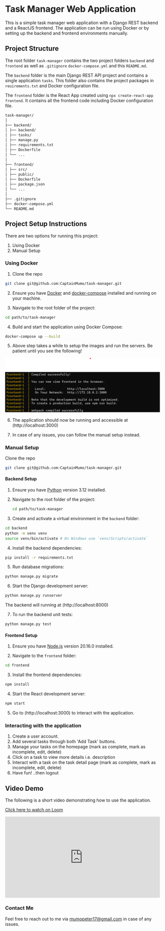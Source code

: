 # Task Manager Web Application

This is a simple task manager web application with a Django REST backend and a ReactJS frontend. The application can be run using Docker or by setting up the backend and frontend environments manually.

## Project Structure

The root folder `task-manager` contains the two project folders `backend` and `frontend` as well as `.gitignore` `docker-compose.yml` and this `README.md`.

The `backend` folder is the main Django REST API project and contains a single application `tasks`. This folder also contains the project packages in `reuirements.txt` and Docker configuration file.

The `frontend` folder is the React App created using `npx create-react-app frontend`. It contains all the frontend code including Docker configuration file.

```
task-manager/
│
├── backend/
│ ├── backend/
│ ├── tasks/
│ ├── manage.py
│ ├── requirements.txt
│ ├── Dockerfile
│ └── ...
│
├── frontend/
│ ├── src/
│ ├── public/
│ ├── Dockerfile
│ ├── package.json
│ └── ...
│
├── .gitignore
├── docker-compose.yml
└── README.md
```

## Project Setup Instructions

There are two options for running this project:

1. Using Docker
2. Manual Setup

### Using Docker

1. Clone the repo

```bash
git clone git@github.com:CaptainMumo/task-manager.git
```

2. Ensure you have [Docker](https://www.docker.com/get-started) and [docker-compose](https://docs.docker.com/compose/install/) installed and running on your machine.

3. Navigate to the root folder of the project:

```bash
cd path/to/task-manager
```

4. Build and start the application using Docker Compose:

```bash
docker-compose up --build
```

5. Above step takes a while to setup the images and run the servers. Be patient until you see the following!

![alt text](image.png)

6. The application should now be running and accessible at (http://localhost:3000)

7. In case of any issues, you can follow the manual setup instead.

### Manual Setup

Clone the repo

```bash
git clone git@github.com:CaptainMumo/task-manager.git
```

#### Backend Setup

1. Ensure you have [Python](https://www.python.org/) version 3.12 installed.

2. Navigate to the root folder of the project:

   ```bash
   cd path/to/task-manager
   ```

3. Create and activate a virtual environment in the `backend` folder:

```bash
cd backend
python -m venv venv
source venv/bin/activate # On Windows use `venv/Scripts/activate`
```

4. Install the backend dependencies:

```bash
pip install -r requirements.txt
```

5. Run database migrations:

```bash
python manage.py migrate
```

6. Start the Django development server:

```bash
python manage.py runserver
```

The backend will running at (http://localhost:8000)

7. To run the backend unit tests:

```bash
python manage.py test
```

#### Frontend Setup

1. Ensure you have [Node.js](https://nodejs.org/) version 20.16.0 installed.

2. Navigate to the `frontend` folder:

```bash
cd frontend
```

3. Install the frontend dependencies:

```bash
npm install
```

4. Start the React development server:

```bash
npm start
```

5. Go to (http://localhost:3000) to interact with the application. 

### Interacting with the application

1. Create a user account.
2. Add several tasks through both 'Add Task' buttons.
3. Manage your tasks on the homepage (mark as complete, mark as incomplete, edit, delete)
4. Click on a task to view more details i.e. description
5. Interact with a task on the task detail page (mark as complete, mark as incomplete, edit, delete)
6. Have fun! ..then logout

## Video Demo
The following is a short video demonstrating how to use the application.

[Click here to watch on Loom](https://www.loom.com/share/d43e8fc5cc6e42089406b8e75d94f24c?sid=b237b1db-023b-4008-9c8a-80da6a07ec84)

<div style="position: relative; padding-bottom: 52.47813411078718%; height: 0;"><iframe src="https://www.loom.com/embed/d43e8fc5cc6e42089406b8e75d94f24c?sid=a7901547-2095-41dc-8e83-9fd5e6be0781" frameborder="0" webkitallowfullscreen mozallowfullscreen allowfullscreen style="position: absolute; top: 0; left: 0; width: 100%; height: 100%;"></iframe></div>


### Contact Me
Feel free to reach out to me via mumopeter17@gmail.com in case of any issues.